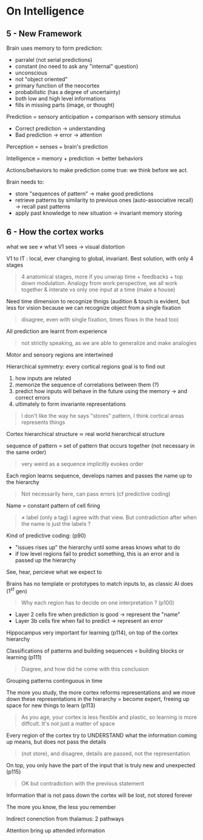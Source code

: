 # On Intelligence

## 5 - New Framework

Brain uses memory to form prediction:

- parralel (not serial predictions)
- constant (no need to ask any "internal" question)
- unconscious
- not "object oriented"
- primary function of the neocortex
- probabilistic (has a degree of uncertainty)
- both low and high level informations
- fills in missing parts (image, or thought)

Prediction = sensory anticipation + comparison with sensory stimulus

- Correct prediction $\rightarrow$ understanding
- Bad prediction $\rightarrow$ error $\rightarrow$ attention

Perception = senses + brain's prediction

Intelligence = memory + prediction $\rightarrow$ better behaviors

Actions/behaviors to make prediction come true: we think before we act.

Brain needs to:

- store "sequences of pattern" $\rightarrow$ make good predictions
- retrieve patterns by similarity to previous ones (auto-associative recall) $\rightarrow$ recall past patterns
- apply past knowledge to new situation $\rightarrow$ invariant memory storing


## 6 - How the cortex works

what we see $\neq$ what V1 sees $\rightarrow$ visual distortion

V1 to IT : local, ever changing to global, invariant. Best solution, with only 4 stages

> 4 anatomical stages, more if you unwrap time + feedbacks + top down modulation. Analogy from work perspective, we all work together & interate vs only one input at a time (make a house)

Need time dimension to recognize thnigs (audition & touch is evident, but less for vision because we can recognize object from a single fixation

> disagree, even with single fixation, times flows in the head too)

All prediction are learnt from experience

> not strictly speaking, as we are able to generalize and make analogies

Motor and sensory regions are intertwined

Hierarchical symmetry: every cortical regions goal is to find out
1. how inputs are related
2. memorize the sequence of correlations between them (?)
3. predict how inputs will behave in the future using the memory $\rightarrow$ and correct errors
4. ultimately to form invariante representations

> I don't like the way he says "stores" pattern, I think cortical areas represents things

Cortex hierarchical structure $\simeq$ real world hierarchical structure

sequence of pattern = set of pattern that occurs together (not necessary in the same order)

> very weird as a sequence implicitly evokes order

Each region learns sequence, develops names and passes the name up to the hierarchy

> Not necessarily here, can pass errors (cf predictive coding)

Name = constant pattern of cell firing

> $\neq$ label (only a tag) I agree with that view. But contradiction after when the name is just the labels ?

Kind of predictive coding: (p90)
- "issues rises up" the hierarchy until some areas knows what to do
- if low level regions fail to predict something, this is an error and is passed up the hierarchy

See, hear, percieve what we expect to

Brains has no template or prototypes to match inputs to, as classic AI does ($1^{st}$ gen)

> Why each region has to decide on one interpretation ? (p100)

- Layer 2 cells fire when prediction is good $\rightarrow$ represent the "name"
- Layer 3b cells fire when fail to predict $\rightarrow$ represent an error

Hippocampus very important for learning (p114), on top of the cortex hierarchy

Classifications of patterns and building sequences = building blocks or learning (p111)

> Diagree, and how did he come with this conclusion

Grouping patterns continguous in time

The more you study, the more cortex reforms representations and we move down these representations in the hierarchy = become expert, freeing up space for new things to learn (p113)

> As you age, your cortex is less flexible and plastic, so learning is more diffcult. It's not just a matter of space

Every region of the cortex try to UNDERSTAND what the information coming up means, but does not pass the details
> (not store), and disagree, details are passed, not the representation

On top, you only have the part of the input that is truly new and unexpected (p115)
> OK but contradiction with the previous statement

Information that is not pass down the cortex will be lost, not stored forever

The more you know, the less you remember

Indirect conenction from thalamus: 2 pathways

Attention bring up attended information